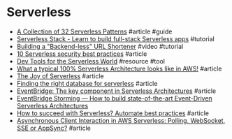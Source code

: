 # Serverless

- [A Collection of 32 Serverless Patterns](https://medium.com/@taibi.davide/serverless-patterns-e1fb3f1d753e) #article #guide
- [Serverless Stack - Learn to build full-stack Serverless apps](https://serverless-stack.com) #tutorial
- [Building a "Backend-less" URL Shortener](https://www.youtube.com/watch?v=6MfEvg0DIUs) #video #tutorial
- [10 Serverless security best practices](https://snyk.io/blog/10-serverless-security-best-practices) #article
- [Dev Tools for the Serverless World](https://github.com/Theodo-UK/sls-dev-tools) #resource #tool
- [What a typical 100% Serverless Architecture looks like in AWS!](https://medium.com/serverless-transformation/what-a-typical-100-serverless-architecture-looks-like-in-aws-40f252cd0ecb) #article
- [The Joy of Serverless](https://blog.tdwright.co.uk/2020/05/24/the-joy-of-serverless) #article
- [Finding the right database for serverless](https://blog.6nok.org/finding-the-right-database-for-serverless) #article
- [EventBridge: The key component in Serverless Architectures](https://medium.com/serverless-transformation/eventbridge-the-key-component-in-serverless-architectures-e7d4e60fca2d) #article
- [EventBridge Storming — How to build state-of-the-art Event-Driven Serverless Architectures](https://medium.com/serverless-transformation/eventbridge-storming-how-to-build-state-of-the-art-event-driven-serverless-architectures-e07270d4dee)
- [How to succeed with Serverless? Automate best practices](https://medium.com/serverless-transformation/how-to-succeed-with-serverless-automate-best-practices-2a41894721a3) #article
- [Asynchronous Client Interaction in AWS Serverless: Polling, WebSocket, SSE or AppSync?](https://medium.com/serverless-transformation/asynchronous-client-interaction-in-aws-serverless-polling-websocket-server-sent-events-or-acf10167cc67) #article
